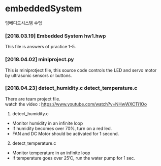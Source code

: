 # embeddedSystem
임베디드시스템 수업

### [2018.03.19] Embedded System hw1.hwp
This file is answers of practice 1-5.

### [2018.04.02] miniproject.py
This is miniprotject file, this source code controls the LED and servo motor by ultrasonic sensors or buttons.

### [2018.04.23] detect_humidity.c	detect_temperature.c 
There are team project file.<br>
watch the video : https://www.youtube.com/watch?v=NHwWXCTi1Oo
 
 1. detect_humidity.c
  - Monitor humidity in an infinite loop
  - If humidity becomes over 70%, turn on a red led.
  - FAN and DC Motor should be activated for 1 second.

 2. detect_temperature.c
  - Monitor temperature in an infinite loop
  - If temperature goes over 25’C, run the water pump for 1 sec.
  
